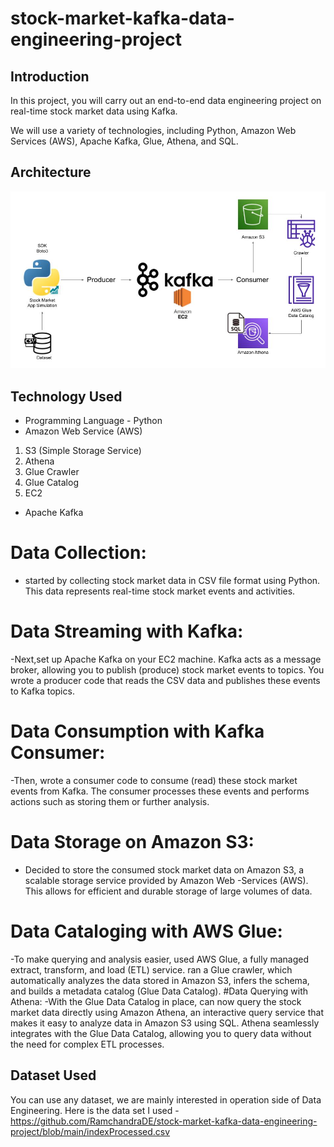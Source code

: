 # stock-market-kafka-data-engineering-project


## Introduction 
In this project, you will carry out an end-to-end data engineering project on real-time stock market data using Kafka.

We will use a variety of technologies, including Python, Amazon Web Services (AWS), Apache Kafka, Glue, Athena, and SQL.

## Architecture 
<img src="Architecture.jpg">

## Technology Used
- Programming Language - Python
- Amazon Web Service (AWS)
1. S3 (Simple Storage Service)
2. Athena
3. Glue Crawler
4. Glue Catalog
5. EC2
- Apache Kafka

# Data Collection: 
- started by collecting stock market data in CSV file format using Python. This data represents real-time stock market events and activities.
# Data Streaming with Kafka:
-Next,set up Apache Kafka on your EC2 machine. Kafka acts as a message broker, allowing you to publish (produce) stock market events to topics. You wrote a producer code that reads the CSV data and publishes these events to Kafka topics.
# Data Consumption with Kafka Consumer: 
-Then, wrote a consumer code to consume (read) these stock market events from Kafka. The consumer processes these events and performs actions such as storing them or further analysis.
# Data Storage on Amazon S3: 
- Decided to store the consumed stock market data on Amazon S3, a scalable storage service provided by Amazon Web -Services (AWS). This allows for efficient and durable storage of large volumes of data.
# Data Cataloging with AWS Glue: 
-To make querying and analysis easier, used AWS Glue, a fully managed extract, transform, and load (ETL) service. ran a Glue crawler, which automatically analyzes the data stored in Amazon S3, infers the schema, and builds a metadata catalog (Glue Data Catalog).
#Data Querying with Athena: 
-With the Glue Data Catalog in place, can now query the stock market data directly using Amazon Athena, an interactive query service that makes it easy to analyze data in Amazon S3 using SQL. Athena seamlessly integrates with the Glue Data Catalog, allowing you to query data without the need for complex ETL processes.


## Dataset Used
You can use any dataset, we are mainly interested in operation side of Data Engineering.
Here is the data set I used -https://github.com/RamchandraDE/stock-market-kafka-data-engineering-project/blob/main/indexProcessed.csv
